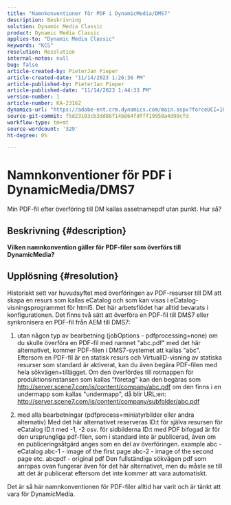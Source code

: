 ```yaml
---
title: "Namnkonventioner för PDF i DynamicMedia/DMS7"
description: Beskrivning
solution: Dynamic Media Classic
product: Dynamic Media Classic
applies-to: "Dynamic Media Classic"
keywords: "KCS"
resolution: Resolution
internal-notes: null
bug: false
article-created-by: PieterJan Pieper
article-created-date: "11/14/2023 1:26:36 PM"
article-published-by: PieterJan Pieper
article-published-date: "11/14/2023 1:44:33 PM"
version-number: 1
article-number: KA-23162
dynamics-url: "https://adobe-ent.crm.dynamics.com/main.aspx?forceUCI=1&pagetype=entityrecord&etn=knowledgearticle&id=6a65fd6c-f182-ee11-8179-6045bd006b25"
source-git-commit: f5d23103cb3dd86f14b864fdfff19950a4d99cfd
workflow-type: tm+mt
source-wordcount: '329'
ht-degree: 0%

---
```


# Namnkonventioner för PDF i DynamicMedia/DMS7


Min PDF-fil efter överföring till DM kallas assetnamepdf utan punkt. Hur så?

## Beskrivning {#description}


<b>Vilken namnkonvention gäller för PDF-filer som överförs till DynamicMedia?</b>


## Upplösning {#resolution}


Historiskt sett var huvudsyftet med överföringen av PDF-resurser till DM att skapa en resurs som kallas eCatalog och som kan visas i eCatalog-visningsprogrammet för html5.
Det här arbetsflödet har alltid bevarats i konfigurationen.
Det finns två sätt att överföra en PDF-fil till DMS7 eller synkronisera en PDF-fil från AEM till DMS7:
1) utan någon typ av bearbetning (jobOptions - pdfprocessing=none) om du skulle överföra en PDF-fil med namnet &quot;abc.pdf&quot; med det här alternativet, kommer PDF-filen i DMS7-systemet att kallas &quot;abc&quot;.
Eftersom en PDF-fil är en statisk resurs och VirtualID-visning av statiska resurser som standard är aktiverat, kan du även begära PDF-filen med hela sökvägen+tillägget. Om den överfördes till rotmappen för produktionsinstansen som kallas &quot;företag&quot; kan den begäras som http://server.scene7.com/is/content/company/abc.pdf om den finns i en undermapp som kallas &quot;undermapp&quot;, då blir URL:en: http://server.scene7.com/is/content/company/subfolder/abc.pdf

2) med alla bearbetningar (pdfprocess=miniatyrbilder eller andra alternativ) Med det här alternativet reserveras ID:t för själva resursen för eCatalog ID:t med -1, -2 osv. för sidbilderna ID:t med PDF bifogad är för den ursprungliga pdf-filen, som i standard inte är publicerad, även om en publiceringsåtgärd anges som en del av överföringen.
example abc - eCatalog abc-1 - image of the first page abc-2 - image of the second page etc.
abcpdf - original pdf Den fullständiga sökvägen pdf som anropas ovan fungerar även för det här alternativet, men du måste se till att det är publicerat eftersom det inte kommer att vara automatiskt.

Det är så här namnkonventionen för PDF-filer alltid har varit och är tänkt att vara för DynamicMedia.
